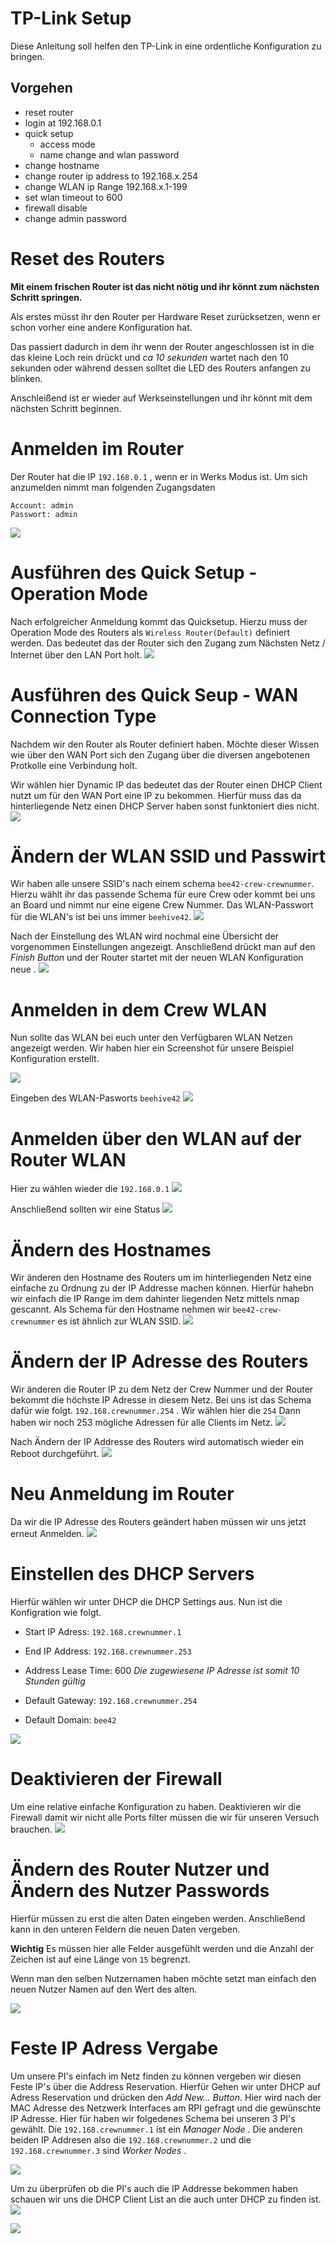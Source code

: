 # TP-Link Setup

Diese Anleitung soll helfen den TP-Link in eine ordentliche Konfiguration zu bringen.


## Vorgehen

* reset router
* login at 192.168.0.1
* quick setup
  * access mode
  * name change and wlan password
* change hostname
* change router ip address to 192.168.x.254
* change WLAN ip Range 192.168.x.1-199
* set wlan timeout to 600
* firewall disable
* change admin password

# Reset des Routers

**Mit einem frischen Router ist das nicht nötig und ihr könnt zum nächsten Schritt springen.**

Als erstes müsst ihr den Router per Hardware Reset zurücksetzen, wenn er schon vorher eine andere Konfiguration hat.

Das passiert dadurch in dem ihr wenn der Router angeschlossen ist in die das kleine Loch rein drückt und *ca 10 sekunden* wartet nach den 10 sekunden oder während dessen solltet die LED des Routers anfangen zu blinken.

Anschleißend ist er wieder auf Werkseinstellungen und ihr könnt mit dem nächsten Schritt beginnen.

# Anmelden im Router
Der Router hat die IP `192.168.0.1` , wenn er in Werks Modus ist. Um sich anzumelden nimmt man folgenden Zugangsdaten
```
Account: admin
Passwort: admin
```
![](images/tp-link/tp-link-001-login.png)

# Ausführen des Quick Setup - Operation Mode
Nach erfolgreicher Anmeldung kommt das Quicksetup. Hierzu muss der Operation Mode des Routers als `Wireless Router(Default)` definiert werden. 
Das bedeutet das der Router sich den Zugang zum Nächsten Netz / Internet über den LAN Port holt.
![](images/tp-link/tp-link-002-quick-setup.png)

# Ausführen des Quick Seup - WAN Connection Type
Nachdem wir den Router als Router definiert haben. Möchte dieser Wissen wie über den WAN Port sich den Zugang über die diversen angebotenen Protkolle eine Verbindung holt.

Wir wählen hier Dynamic IP das bedeutet das der Router einen DHCP Client nutzt um für den WAN Port eine IP zu bekommen. Hierfür muss das da hinterliegende Netz einen DHCP Server haben sonst funktoniert dies nicht.
![](images/tp-link/tp-link-003-dynamic-ip.png)

# Ändern der WLAN SSID und Passwirt
Wir haben alle unsere SSID's nach einem schema `bee42-crew-crewnummer`. Hierzu wählt ihr das passende Schema für eure Crew oder kommt bei uns an Board und nimmt nur eine eigene Crew Nummer.
Das WLAN-Passwort für die WLAN's ist bei uns immer `beehive42`. 
![](images/tp-link/tp-link-004-wlan-configuration.png)

Nach der Einstellung des WLAN wird nochmal eine Übersicht der vorgenommen Einstellungen angezeigt. Anschließend drückt man auf den *Finish Button* und der Router startet mit der neuen WLAN Konfiguration neue . 
![](images/tp-link/tp-link-005-wlan-confirmation.png)

# Anmelden in dem Crew WLAN

Nun sollte das WLAN bei euch unter den Verfügbaren WLAN Netzen angezeigt werden. Wir haben hier ein Screenshot für unsere Beispiel Konfiguration erstellt.

![](images/tp-link/tp-link-006-new-wlan.png)

Eingeben des WLAN-Pasworts `beehive42`
![](images/tp-link/tp-link-007-new-wlan-password.png)

# Anmelden über den WLAN auf der Router WLAN 
Hier zu wählen wieder die `192.168.0.1`
![](images/tp-link/tp-link-008-new-login.png)

Anschließend sollten wir eine Status 
![](images/tp-link/tp-link-009-status.png)

# Ändern des Hostnames
Wir änderen den Hostname des Routers um im hinterliegenden Netz eine einfache zu Ordnung zu der IP Addresse machen können. 
Hierfür hahebn wir einfach die IP Range im dem dahinter liegenden Netz mittels nmap gescannt. Als Schema für den Hostname nehmen wir `bee42-crew-crewnummer` es ist ähnlich zur WLAN SSID.
![](images/tp-link/tp-link-010-hostname.png)

# Ändern der IP Adresse des Routers
Wir änderen die Router IP zu dem Netz der Crew Nummer und der Router bekommt die höchste IP Adresse in diesem Netz. Bei uns ist das Schema dafür wie folgt. 
`192.168.crewnummer.254` . Wir wählen hier die `254` Dann haben wir noch 253 mögliche Adressen für alle Clients im Netz. 
![](images/tp-link/tp-link-011-router-ip-change.png)

Nach Ändern der IP Addresse des Routers wird automatisch wieder ein Reboot durchgeführt.
![](images/tp-link/tp-link-012-reboot.png)

# Neu Anmeldung im Router
Da wir die IP Adresse des Routers geändert haben müssen wir uns jetzt erneut Anmelden.
![](images/tp-link/tp-link-013-relogin.png)

# Einstellen des DHCP Servers

Hierfür wählen wir unter DHCP die DHCP Settings aus. Nun ist die Konfigration wie folgt.

- Start IP Adress: `192.168.crewnummer.1`

- End IP Address: `192.168.crewnummer.253`

- Address Lease Time: 600 *Die zugewiesene IP Adresse ist somit 10 Stunden gültig*

- Default Gateway: `192.168.crewnummer.254`

- Default Domain: `bee42`

![](images/tp-link/tp-link-014-Wlan-ip-range.png)

# Deaktivieren der Firewall
Um eine relative einfache Konfiguration zu haben. Deaktivieren wir die Firewall damit wir nicht alle Ports filter müssen die wir für unseren Versuch brauchen.
![](images/tp-link/tp-link-015-firewall-disable.png)

# Ändern des Router Nutzer und Ändern des Nutzer Passwords

Hierfür müssen zu erst die alten Daten eingeben werden. Anschließend kann in den unteren Feldern die neuen Daten vergeben. 

**Wichtig** Es müssen hier alle Felder ausgefühlt werden und die Anzahl der Zeichen ist auf eine Länge von `15` begrenzt.

Wenn man den selben Nutzernamen haben möchte setzt man einfach den neuen Nutzer Namen auf den Wert des alten.

![](images/tp-link/tp-link-016-admin-password-change.png)

# Feste IP Adress Vergabe

Um unsere PI's einfach im Netz finden zu können vergeben wir diesen Feste IP's über die Address Reservation. Hierfür Gehen wir unter DHCP auf Adress Reservation und drücken den *Add New... Button*.
Hier wird nach der MAC Adresse des Netzwerk Interfaces am RPI gefragt und die gewünschte IP Adresse. Hier für haben wir folgedenes Schema bei unseren 3 PI's gewählt. 
Die `192.168.crewnummer.1` ist ein *Manager Node* . 
Die anderen beiden IP Addresen also die `192.168.crewnummer.2` und die `192.168.crewnummer.3` sind *Worker Nodes* . 

![](images/tp-link/tp-link-017-mac-ip-reservation.png)

Um zu überprüfen ob die PI's auch die IP Addresse bekommen haben schauen wir uns die DHCP Client List an die auch unter DHCP zu finden ist.
![](images/tp-link/tp-link-018-mac-ip-reservation-status.png)


![](images/ship-container-with-a-bee.png)